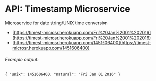 # API: Timestamp Microservice
Microservice for date string/UNIX time conversion

- [https://timest-microsr.herokuapp.com/Fri%20Jan%2001%202016](https://timest-microsr.herokuapp.com/Fri%20Jan%2001%202016)
- [https://timest-microsr.herokuapp.com/1451606400](https://timest-microsr.herokuapp.com/1451606400)

###### Example output:
`{ "unix": 1451606400, "natural": "Fri Jan 01 2016" }`
